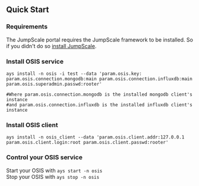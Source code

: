 ## Quick Start

### Requirements

The JumpScale portal requires the JumpScale framework to be installed.
So if you didn't do so [install JumpScale](/GettingStarted/Install.md).


### Install OSIS service

```
ays install -n osis -i test --data 'param.osis.key: param.osis.connection.mongodb:main param.osis.connection.influxdb:main param.osis.superadmin.passwd:rooter'

#Where param.osis.connection.mongodb is the installed mongodb client's instance
#and param.osis.connection.influxdb is the installed influxdb client's instance

```



### Install OSIS client

```
ays install -n osis_client --data 'param.osis.client.addr:127.0.0.1 param.osis.client.login:root param.osis.client.passwd:rooter'
```

### Control your OSIS service

Start your OSIS with `ays start -n osis`  
Stop your OSIS with `ays stop -n osis`

